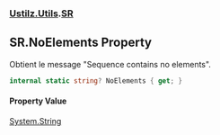 ### [Ustilz.Utils](Ustilz.Utils.md 'Ustilz.Utils').[SR](Ustilz.Utils.SR.md 'Ustilz.Utils.SR')

## SR.NoElements Property

Obtient le message "Sequence contains no elements".

```csharp
internal static string? NoElements { get; }
```

#### Property Value
[System.String](https://docs.microsoft.com/en-us/dotnet/api/System.String 'System.String')